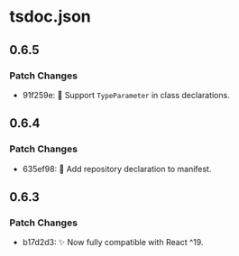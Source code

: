 # tsdoc.json

## 0.6.5

### Patch Changes

- 91f259e: 🐛 Support `TypeParameter` in class declarations.

## 0.6.4

### Patch Changes

- 635ef98: 🔧 Add repository declaration to manifest.

## 0.6.3

### Patch Changes

- b17d2d3: ✨ Now fully compatible with React ^19.
